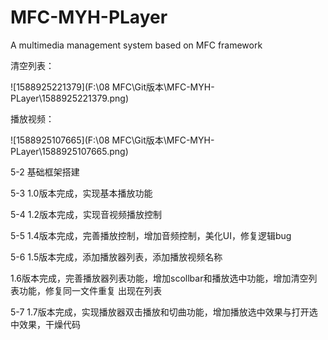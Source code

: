 # MFC-MYH-PLayer
A multimedia management system based on MFC framework

清空列表：

![1588925221379](F:\08 MFC\Git版本\MFC-MYH-PLayer\1588925221379.png)

播放视频：

![1588925107665](F:\08 MFC\Git版本\MFC-MYH-PLayer\1588925107665.png)

5-2  基础框架搭建

5-3  1.0版本完成，实现基本播放功能

5-4  1.2版本完成，实现音视频播放控制

5-5  1.4版本完成，完善播放控制，增加音频控制，美化UI，修复逻辑bug

5-6  1.5版本完成，添加播放器列表，添加播放视频名称

​	1.6版本完成，完善播放器列表功能，增加scollbar和播放选中功能，增加清空列表功能，修复同一文件重复		出现在列表

5-7 1.7版本完成，实现播放器双击播放和切曲功能，增加播放选中效果与打开选中效果，干燥代码



